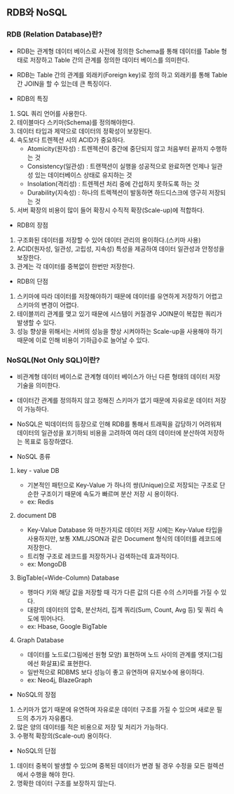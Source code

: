 ## RDB와 NoSQL

### RDB (Relation Database)란?
- RDB는 관계형 데이터 베이스로 사전에 정의한 Schema를 통해 데이터를 Table 형태로 저장하고 Table 간의 관계를 정의한 데이터 베이스를 의미한다.

- RDB는 Table 간의 관계를 외래키(Foreign key)로 정의 하고 외래키를 통해 Table 간 JOIN을 할 수 있는데 큰 특징이다.

- RDB의 특징
1. SQL 쿼리 언어를 사용한다.
2. 테이블마다 스키마(Schema)를 정의해야한다.
3. 데이터 타입과 제약으로 데이터의 정확성이 보장된다.
4. 속도보다 트렌젝션 시의 ACID가 중요하다.
    - Atomicity(원자성) : 트렌젝션이 중간에 중단되지 않고 처음부터 끝까지 수행하는 것
    - Consistency(일관성) : 트랜잭션이 실행을 성공적으로 완료하면 언제나 일관성 있는 데이터베이스 상태로 유지하는 것
    - Insolation(격리성) : 트렌젝션 처리 중에 간섭하지 못하도록 하는 것
    - Durability(지속성) : 하나의 트렉젝션이 발동하면 하드디스크에 영구히 저장되는 것
5. 서버 확장의 비용이 많이 들어 확장시 수직적 확장(Scale-up)에 적합하다.

- RDB의 장점
1. 구조화된 데이터를 저장할 수 있어 데이터 관리의 용이하다.(스키마 사용)
2. ACID(원자성, 일관성, 고립성, 지속성) 특성을 제공하여 데이터 일관성과 안정성을 보장한다.
3. 관계는 각 데이터를 중복없이 한번만 저장한다.

- RDB의 단점
1. 스키마에 따라 데이터를 저장해야하기 때문에 데이터를 유연하게 저장하기 어렵고 스키마의 변경이 어렵다.
2. 테이블끼리 관계를 맺고 있기 때문에 시스템이 커질경우 JOIN문이 복잡한 쿼리가 발생할 수 있다.
3. 성능 향상을 위해서는 서버의 성능을 향상 시켜야하는 Scale-up을 사용해야 하기 때문에 이로 인해 비용이 기하급수로 늘어날 수 있다.

### NoSQL(Not Only SQL)이란?
- 비관계형 데이터 베이스로 관계형 데이터 베이스가 아닌 다른 형태의 데이터 저장 기술을 의미한다.

- 데이터간 관계를 정의하지 않고 정해진 스키마가 없기 때문에 자유로운 데이터 저장이 가능하다. 

- NoSQL은 빅데이터의 등장으로 인해 RDB를 통해서 트래픽을 감당하기 어려워져 데이터의 일관성을 포기하되 비용을 고려하여 여러 대의 데이터에 분산하여 저장하는 목표로 등장하였다.

- NoSQL 종류
1. key - value DB
    - 기본적인 패턴으로 Key-Value 가 하나의 쌍(Unique)으로 저장되는 구조로 단순한 구조이기 때문에 속도가 빠르며 분산 저장 시 용이하다.
    - ex: Redis

2. document DB
    - Key-Value Database 와 마찬가지로 데이터 저장 시에는 Key-Value 타입을 사용하지만, 보통 XML/JSON과 같은 Document 형식의 데이터를 레코드에 저장한다.
    - 트리형 구조로 레코드를 저장하거나 검색하는데 효과적이다.
    - ex: MongoDB

3. BigTable(=Wide-Column) Database
    - 행마다 키와 해당 값을 저장할 때 각가 다른 값의 다른 수의 스키마를 가질 수 있다.
    - 대량의 데이터의 압축, 분산처리, 집계 쿼리(Sum, Count, Avg 등) 및 쿼리 속도에 뛰어나다.
    - ex: Hbase, Google BigTable

4. Graph Database
    - 데이터를 노드로(그림에선 원형 모양) 표현하며 노드 사이의 관계를 엣지(그림에선 화살표)로 표현한다.
    - 일반적으로 RDBMS 보다 성능이 좋고 유연하며 유지보수에 용이하다.
    - ex:  Neo4j, BlazeGraph

- NoSQL의 장점
1. 스키마가 없기 때문에 유연하며 자유로운 데이터 구조를 가질 수 있으며 새로운 필드의 추가가 자유롭다.
2. 많은 양의 데이터를 적은 비용으로 저장 및 처리가 가능하다.
3. 수평적 확장의(Scale-out) 용이하다.

- NoSQL의 단점
1. 데이터 중복이 발생할 수 있으며 중복된 데이터가 변경 될 경우 수정을 모든 컬렉션에서 수행을 해야 한다.
2. 명확한 데이터 구조를 보장하지 않는다.

